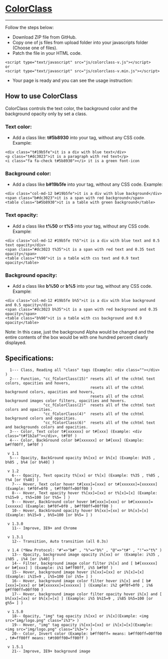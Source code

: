 # [ColorClass](http://ColorClass.ir)
-----------
Follow the steps below:
- Download ZIP file from GitHub.
- Copy one of js files from upload folder into your javascripts folder (Choose one of files).
- Patch the file in your HTML code.

```
<script type="text/javascript" src="js/colorclass-v.js"></script>
or
<script type="text/javascript" src="js/colorclass-v.min.js"></script>
```

- Your page is ready and you can see the usage instruction:


## How to use ColorClass
ColorClass controls the text color, the background color and the background opacity only by set a class.

### Text color:
- Add a class like: **t#5b8930** into your tag, without any CSS code. Example:

```
<div class="t#19b5fe">it is a div with blue text</div>
<p class="t#dc3023">it is a paragraph with red text</p>
<i class="fa fa-check t#5b8930"></i> it is a green font-icon
```

### Background color:
- Add a class like **b#19b5fe** into your tag, without any CSS code. Example:

```
<div class="col-md-12 b#19b5fe">it is a div with blue background</div>
<span class="b#dc3023">it is a span with red background</span>
<table class="b#5b8930">it is a table with green background</table> 
```

### Text opacity:
- Add a class like **t%50** or **t%5** into your tag, without any CSS code. Example:

```
<div class="col-md-12 #19b5fe t%5">it is a div with blue text and 0.5 text opacity</div>
<span class="#dc3023 t%35">it is a span with red text and 0.35 text opacity</span>
<table class="t%90">it is a table with css text and 0.9 text opacity</table> 
```

### Background opacity:
- Add a class like **b%50** or **b%5** into your tag, without any CSS code. Example:

```
<div class="col-md-12 #19b5fe b%5">it is a div with blue background and 0.5 opacity</div>
<span class="#dc3023 b%35">it is a span with red background and 0.35 opacity</span>
<table class="b%90">it is a table with css background and 0.9 opacity</table> 
```
Note: In this case, just the background Alpha would be changed and the entire contents of the box would be with one hundred percent clearly displayed.


## Specifications:
```
  1--- Class, Reading all "class" tags (Example: <div class=""></div> )
  2--- Function, "cc_fColorClass(15)" resets all of the cchtml text colors, opacities and hovers,
                                      resets all of the cchtml background colors, opacities and hovers,
                                      resets all of the cchtml background images color filters, opacities and hovers.
                 "cc_fColorClass(2)"  resets all of the cchtml text colors and opacities.
                 "cc_fColorClass(4)"  resets all of the cchtml background colors and opacities.
                 "cc_fColorClass(6)"  resets all of the cchtml text and backgrounds colors and opacities.
  3--- Color, Text color t#[xxxxxx] or t#[xxx] (Example: <div class="t#f1b2af"></div>, t#f0f )
  4--- Color, BackGround color b#[xxxxxx] or b#[xxx] (Example: b#ff00ff, b#f0f )

 v 1.1
  5--- Opacity, BackGround opacity b%[xx] or b%[x] (Example: b%35 , b%05 , b%4 [or b%40] )

 v 1.2
   6--- Opacity, Text opacity t%[xx] or t%[x] (Example: t%35 , t%05 , t%4 [or t%40] )
   7--- Hover, Text color hover t#[xxx]=[xxx] or t#[xxxxxx]=[xxxxxx] (Example: t#f0f=0f0 , t#ff00ff=00ff00 )
   8--- Hover, Text opacity hover t%[xx]=[xx] or t%[x]=[x] (Example: t%15=9 , t%5=100 [or t%5= ] )
   9--- Hover, BackGround color hover b#[xxx]=[xxx] or b#[xxxxxx]=[xxxxxx] (Example: b#f0f=0f0 , b#ff00ff=00ff00 )
   10-- Hover, BackGround opacity hover b%[xx]=[xx] or b%[x]=[x] (Example: b%15=9 , b%5=100 [or b%5= ] )
 
 v 1.3.0
   11-- Improve, IE9+ and Chrome
 
 v 1.3.1
   12-- Transition, Auto transition (all 0.3s)
 
 v 1.4 (*New Protocol: "#"=>"b#" , "%"=>"b%" , "@"=>"t#" , "!"=>"t%" )
   13-- Opacity, background image opacity i%[xx] or  (Example: i%35 , i%05 , i%4 [or i%40] )
   14-- Filter, background image color filter i%[x] and [ b#[xxxxxx] or b#[xxx] ] (Example: i%1 b#ff00ff, i%5 b#f0f )
   15-- Hover, background image hover i%[xx]=[xx] or i%[x]=[x] (Example: i%15=9 , i%5=100 [or i%5= ] )
   16-- Hover, background image color filter hover i%[x] and [ b#[xxx]=[xxx] or b#[xxxxxx]=[xxxxxx] ] (Example: i%2 g#f0f=0f0 , i%6 g#ff00ff=00ff00 )
   17-- Hover, background image color filter opacity hover i%[x] and [ b%[xx]=[xx] or b%[x]=[x] ] (Example: i%5 b%15=9 , i%85 b%5=100 [or g%5= ] )
 
 v 1.5.0
   18-- Opacity, "img" tag opacity i%[xx] or i%[x](Example: <img src="img/logo.png" class="i%3"> )
   19-- Hover, "img" tag opacity i%[xx]=[xx] or i%[x]=[x](Example: <img src="img/logo.png" class="i%3="> )
   20-- Color, Invert color (Example: b#ff00ff= means: b#ff00ff=00ff00 , t#=ff00ff means: t#t00ff00=ff00ff )

 v 1.5.1
   21-- Improve, IE9+ background image   
```